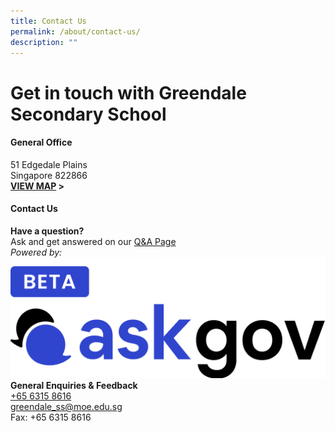 ```yaml
---
title: Contact Us
permalink: /about/contact-us/
description: ""
---
```

# **Get in touch with Greendale Secondary School**

#### General Office
51 Edgedale Plains
<br> Singapore 822866
<br> **[VIEW MAP](https://maps.google.com/maps?q=51+Edgedale+Plains+Singapore+828866+) &gt;**

#### Contact Us
**Have a question?**
<br>Ask and get answered on our [Q&amp;A Page](https://staging.ask.gov.sg/gdlss)
<br>*Powered by:*
<br> ![](/images/logo-askgov.png)
<br>**General Enquiries &amp; Feedback**
<br> [+65 6315 8616](tel:+6563158616)
<br> [greendale_ss@moe.edu.sg](mailto:greendale_ss@moe.edu.sg)
<br> Fax: +65 6315 8616